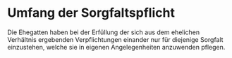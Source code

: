 # Umfang der Sorgfaltspflicht

Die Ehegatten haben bei der Erfüllung der sich aus dem ehelichen Verhältnis ergebenden Verpflichtungen einander nur für diejenige Sorgfalt einzustehen, welche sie in eigenen Angelegenheiten anzuwenden pflegen.